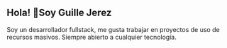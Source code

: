 ## Hola! 👋Soy Guille Jerez 

Soy un desarrollador fullstack, me gusta trabajar en proyectos de uso de recursos masivos. 
Siempre abierto a cualquier tecnología.

<!--
**guillejerez/guillejerez** is a ✨ _special_ ✨ repository because its `README.md` (this file) appears on your GitHub profile.

Here are some ideas to get you started:

- 🔭 I’m currently working on ...
- 🌱 I’m currently learning ...
- 👯 I’m looking to collaborate on ...
- 🤔 I’m looking for help with ...
- 💬 Ask me about ...
- 📫 How to reach me: ...
- 😄 Pronouns: ...
- ⚡ Fun fact: ...
-->
